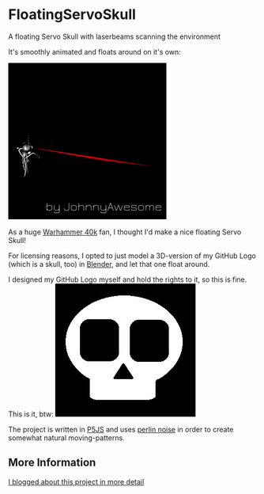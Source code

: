 # FloatingServoSkull

A floating Servo Skull with laserbeams scanning the environment

It's smoothly animated and floats around on it's own:

 ![Floating Skull](https://raw.githubusercontent.com/johnnyawesome/FloatingServoSkull/master/FloatingServoSkull/DemoImages/FloatingServoSkull.gif)
 
 As a huge [Warhammer 40k](https://en.wikipedia.org/wiki/Warhammer_40,000) fan, I thought I'd make a nice floating Servo Skull!
 
 For licensing reasons, I opted to just model a 3D-version of my GitHub Logo (which is a skull, too) in [Blender](https://www.blender.org/), and let that one float around.
 
 I designed my GitHub Logo myself and hold the rights to it, so this is fine. This is it, btw:
 ![My GitHub Logo](https://raw.githubusercontent.com/johnnyawesome/FloatingServoSkull/master/FloatingServoSkull/DemoImages/MySkull.jpg)

The project is written in [P5JS](https://p5js.org/) and uses [perlin noise](https://p5js.org/reference/#/p5/noise) in order to create somewhat natural moving-patterns.
 
 ## More Information

[I blogged about this project in more detail](https://breaksome.tech/coding-a-floating-servo-skull/)
